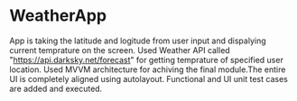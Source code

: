 # WeatherApp

App is taking the latitude and logitude from user input and dispalying current temprature on the screen.
Used Weather API called "https://api.darksky.net/forecast" for getting temprature of specified user location.
Used MVVM architecture for achiving the final module.The entire UI is completely aligned using autolayout.
Functional and UI unit test cases are added and executed.
